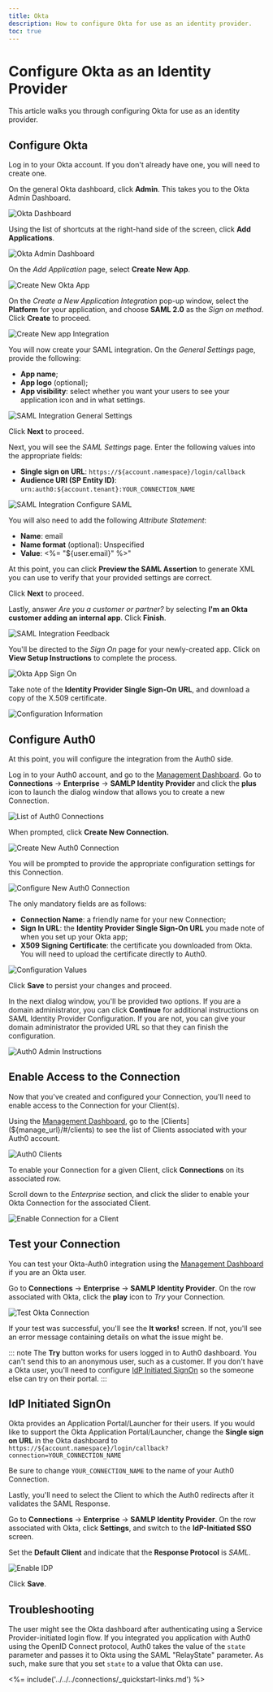 ```yaml
---
title: Okta
description: How to configure Okta for use as an identity provider.
toc: true
---
```


# Configure Okta as an Identity Provider

This article walks you through configuring Okta for use as an identity provider.

## Configure Okta

Log in to your Okta account. If you don't already have one, you will need to create one.

On the general Okta dashboard, click **Admin**. This takes you to the Okta Admin Dashboard.

![Okta Dashboard](/media/articles/saml/identity-providers/okta/okta-dashboard.png)

Using the list of shortcuts at the right-hand side of the screen, click **Add Applications**.

![Okta Admin Dashboard](/media/articles/saml/identity-providers/okta/okta-admin-dashboard.png)

On the *Add Application* page, select **Create New App**.

![Create New Okta App](/media/articles/saml/identity-providers/okta/create-new-app.png)

On the *Create a New Application Integration* pop-up window, select the **Platform** for your application, and choose **SAML 2.0** as the *Sign on method*. Click **Create** to proceed.

![Create New app Integration](/media/articles/saml/identity-providers/okta/new-app-integration.png)

You will now create your SAML integration. On the *General Settings* page, provide the following:

* **App name**;
* **App logo** (optional);
* **App visibility**: select whether you want your users to see your application icon and in what settings.

![SAML Integration General Settings](/media/articles/saml/identity-providers/okta/saml-general-settings.png)

Click **Next** to proceed.

Next, you will see the *SAML Settings* page. Enter the following values into the appropriate fields:

* **Single sign on URL**: `https://${account.namespace}/login/callback`
* **Audience URI (SP Entity ID)**: `urn:auth0:${account.tenant}:YOUR_CONNECTION_NAME`

![SAML Integration Configure SAML](/media/articles/saml/identity-providers/okta/saml-settings.png)

You will also need to add the following *Attribute Statement*:

* **Name**: email
* **Name format** (optional): Unspecified
* **Value**: <%= "${user.email}" %>"

At this point, you can click **Preview the SAML Assertion** to generate XML you can use to verify that your provided settings are correct.

Click **Next** to proceed.

Lastly, answer *Are you a customer or partner?* by selecting **I'm an Okta customer adding an internal app**. Click **Finish**.

![SAML Integration Feedback](/media/articles/saml/identity-providers/okta/okta-support.png)

You'll be directed to the *Sign On* page for your newly-created app. Click on **View Setup Instructions** to complete the process.

![Okta App Sign On](/media/articles/saml/identity-providers/okta/view-setup-instructions.png)

Take note of the **Identity Provider Single Sign-On URL**, and download a copy of the X.509 certificate.

![Configuration Information](/media/articles/saml/identity-providers/okta/config-info.png)

## Configure Auth0

At this point, you will configure the integration from the Auth0 side.

Log in to your Auth0 account, and go to the [Management Dashboard](${manage_url}). Go to **Connections** -> **Enterprise** -> **SAMLP Identity Provider** and click the **plus** icon to launch the dialog window that allows you to create a new Connection.

![List of Auth0 Connections](/media/articles/saml/identity-providers/okta/enterprise-connections.png)

When prompted, click **Create New Connection.**

![Create New Auth0 Connection](/media/articles/saml/identity-providers/okta/create-new-connection.png)

You will be prompted to provide the appropriate configuration settings for this Connection.

![Configure New Auth0 Connection](/media/articles/saml/identity-providers/okta/configure-new-connection.png)

The only mandatory fields are as follows:

* **Connection Name**: a friendly name for your new Connection;
* **Sign In URL**: the **Identity Provider Single Sign-On URL** you made note of when you set up your Okta app;
* **X509 Signing Certificate**: the certificate you downloaded from Okta. You will need to upload the certificate directly to Auth0.

![Configuration Values](/media/articles/saml/identity-providers/okta/configured-connection.png)

Click **Save** to persist your changes and proceed.

In the next dialog window, you'll be provided two options. If you are a domain administrator, you can click **Continue** for additional instructions on SAML Identity Provider Configuration. If you are not, you can give your domain administrator the provided URL so that they can finish the configuration.

![Auth0 Admin Instructions](/media/articles/saml/identity-providers/okta/admin-settings.png)

## Enable Access to the Connection

Now that you've created and configured your Connection, you'll need to enable access to the Connection for your Client(s).

Using the [Management Dashboard](${manage_url}), go to the [Clients](${manage_url}/#/clients) to see the list of Clients associated with your Auth0 account.

![Auth0 Clients](/media/articles/saml/identity-providers/okta/clients.png)

To enable your Connection for a given Client, click **Connections** on its associated row.

Scroll down to the *Enterprise* section, and click the slider to enable your Okta Connection for the associated Client.

![Enable Connection for a Client](/media/articles/saml/identity-providers/okta/enable-connection.png)

## Test your Connection

You can test your Okta-Auth0 integration using the [Management Dashboard](${manage_url}) if you are an Okta user.

Go to **Connections** -> **Enterprise** -> **SAMLP Identity Provider**. On the row associated with Okta, click the **play** icon to *Try* your Connection.

![Test Okta Connection](/media/articles/saml/identity-providers/okta/test.png)

If your test was successful, you'll see the **It works!** screen. If not, you'll see an error message containing details on what the issue might be.

::: note
The **Try** button works for users logged in to Auth0 dashboard. You can't send this to an anonymous user, such as a customer. If you don't have a Okta user, you'll need to configure [IdP Initiated SignOn](#idp-initiated-signon) so the someone else can try on their portal.
:::

## IdP Initiated SignOn

Okta provides an Application Portal/Launcher for their users. If you would like to support the Okta Application Portal/Launcher, change the **Single sign on URL** in the Okta dashboard to `https://${account.namespace}/login/callback?connection=YOUR_CONNECTION_NAME`

Be sure to change `YOUR_CONNECTION_NAME` to the name of your Auth0 Connection.

Lastly, you'll need to select the Client to which the Auth0 redirects after it validates the SAML Response.

Go to **Connections** -> **Enterprise** -> **SAMLP Identity Provider**. On the row associated with Okta, click **Settings**, and switch to the **IdP-Initiated SSO** screen.

Set the **Default Client** and indicate that the **Response Protocol** is *SAML*.

![Enable IDP](/media/articles/saml/identity-providers/okta/enable-idp-connection.png)

Click **Save**.

## Troubleshooting

The user might see the Okta dashboard after authenticating using a Service Provider-initiated login flow. If you integrated you application with Auth0 using the OpenID Connect protocol, Auth0 takes the value of the `state` parameter and passes it to Okta using the SAML "RelayState" parameter. As such, make sure that you set `state` to a value that Okta can use.


<%= include('../../../connections/_quickstart-links.md') %>
